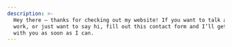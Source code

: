 ```yaml
---
description: >-
  Hey there – thanks for checking out my website! If you want to talk about
  work, or just want to say hi, fill out this contact form and I’ll get in touch
  with you as soon as I can.
---
```


